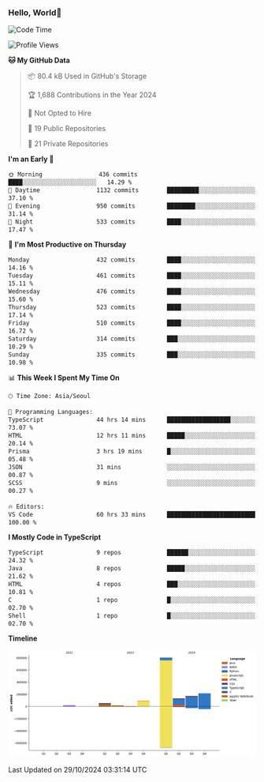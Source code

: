 
### Hello, World🐤

<!--START_SECTION:waka-->
![Code Time](http://img.shields.io/badge/Code%20Time-943%20hrs%2021%20mins-blue)

![Profile Views](http://img.shields.io/badge/Profile%20Views-0-blue)

**🐱 My GitHub Data** 

> 📦 80.4 kB Used in GitHub's Storage 
 > 
> 🏆 1,688 Contributions in the Year 2024
 > 
> 🚫 Not Opted to Hire
 > 
> 📜 19 Public Repositories 
 > 
> 🔑 21 Private Repositories 
 > 
**I'm an Early 🐤** 

```text
🌞 Morning                436 commits         ████░░░░░░░░░░░░░░░░░░░░░   14.29 % 
🌆 Daytime                1132 commits        █████████░░░░░░░░░░░░░░░░   37.10 % 
🌃 Evening                950 commits         ████████░░░░░░░░░░░░░░░░░   31.14 % 
🌙 Night                  533 commits         ████░░░░░░░░░░░░░░░░░░░░░   17.47 % 
```
📅 **I'm Most Productive on Thursday** 

```text
Monday                   432 commits         ████░░░░░░░░░░░░░░░░░░░░░   14.16 % 
Tuesday                  461 commits         ████░░░░░░░░░░░░░░░░░░░░░   15.11 % 
Wednesday                476 commits         ████░░░░░░░░░░░░░░░░░░░░░   15.60 % 
Thursday                 523 commits         ████░░░░░░░░░░░░░░░░░░░░░   17.14 % 
Friday                   510 commits         ████░░░░░░░░░░░░░░░░░░░░░   16.72 % 
Saturday                 314 commits         ███░░░░░░░░░░░░░░░░░░░░░░   10.29 % 
Sunday                   335 commits         ███░░░░░░░░░░░░░░░░░░░░░░   10.98 % 
```


📊 **This Week I Spent My Time On** 

```text
🕑︎ Time Zone: Asia/Seoul

💬 Programming Languages: 
TypeScript               44 hrs 14 mins      ██████████████████░░░░░░░   73.07 % 
HTML                     12 hrs 11 mins      █████░░░░░░░░░░░░░░░░░░░░   20.14 % 
Prisma                   3 hrs 19 mins       █░░░░░░░░░░░░░░░░░░░░░░░░   05.48 % 
JSON                     31 mins             ░░░░░░░░░░░░░░░░░░░░░░░░░   00.87 % 
SCSS                     9 mins              ░░░░░░░░░░░░░░░░░░░░░░░░░   00.27 % 

🔥 Editors: 
VS Code                  60 hrs 33 mins      █████████████████████████   100.00 % 
```

**I Mostly Code in TypeScript** 

```text
TypeScript               9 repos             ██████░░░░░░░░░░░░░░░░░░░   24.32 % 
Java                     8 repos             █████░░░░░░░░░░░░░░░░░░░░   21.62 % 
HTML                     4 repos             ███░░░░░░░░░░░░░░░░░░░░░░   10.81 % 
C                        1 repo              █░░░░░░░░░░░░░░░░░░░░░░░░   02.70 % 
Shell                    1 repo              █░░░░░░░░░░░░░░░░░░░░░░░░   02.70 % 
```



**Timeline**

![Lines of Code chart](https://raw.githubusercontent.com/jilpoom/jilpoom/main/assets/bar_graph.png)


 Last Updated on 29/10/2024 03:31:14 UTC
<!--END_SECTION:waka-->
